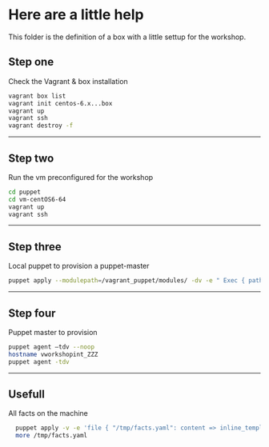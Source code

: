 Here are a little help 
=====================

This folder is the definition of a box with a little settup for the workshop.

## Step one 
Check the Vagrant & box installation
```bash
vagrant box list
vagrant init centos-6.x...box
vagrant up
vagrant ssh
vagrant destroy -f
```
----------

## Step two 
Run the vm preconfigured for the workshop
```bash
cd puppet
cd vm-centOS6-64
vagrant up
vagrant ssh
```

----------

## Step three 
Local puppet to provision a puppet-master
```bash
puppet apply --modulepath=/vagrant_puppet/modules/ -dv -e " Exec { path => '/bin/:/sbin/:/usr/bin/:/usr/sbin/'} include puppet::master_install"
```

----------

## Step four
Puppet master to provision 
```bash
puppet agent –tdv --noop
hostname vworkshopint_ZZZ
puppet agent -tdv
```

----------

## Usefull
All facts on the machine
```bash
  puppet apply -v -e 'file { "/tmp/facts.yaml": content => inline_template("<%= scope.to_hash.reject { |k,v| !( k.is_a?(String) && v.is_a?(String) ) }.to_yaml %>"),}'
  more /tmp/facts.yaml
```
